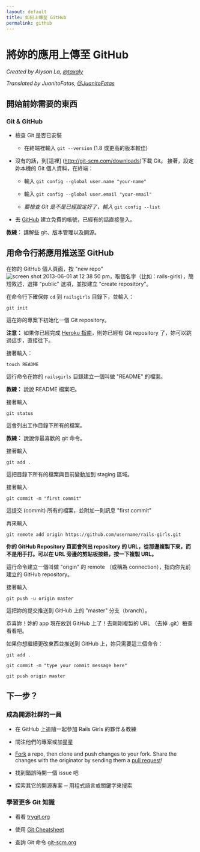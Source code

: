 ```yaml
---
layout: default
title: 如何上傳至 GitHub
permalink: github
---
```


# 將妳的應用上傳至 GitHub

*Created by Alyson La, [@taxaly](https://www.twitter.com/taxaly)*

*Translated by JuanitoFatas, [@JuanitoFatas](https://twitter.com/juanitofatas)*

## 開始前妳需要的東西

### Git & GitHub

* 檢查 Git 是否已安裝
	* 在終端裡輸入 `git --version` (1.8 或更高的版本較佳)

* 沒有的話，到[這裡] (http://git-scm.com/downloads)下載 Git。
	接著，設定妳本機的 Git 個人資料，在終端：
	* 輸入 `git config --global user.name "your-name"`
	* 輸入 `git config --global user.email "your-email"`

	* _要檢查 Git 是不是已經設定好了，輸入_ `git config --list`

* 去 [GitHub](https://github.com) 建立免費的帳號，已經有的話直接登入。

**教練：** 講解些 git、版本管理以及開源。

## 用命令行將應用推送至 GitHub

在妳的 GitHub 個人頁面，按 "new repo" ![screen shot 2013-06-01 at 12 38 50 pm](https://f.cloud.github.com/assets/2623954/595307/eb70c6cc-caf2-11e2-9d2d-60deb31ac049.png)，取個名字（比如：rails-girls），簡短敘述，選擇 "public" 選項，並按建立 "create repository"。

在命令行下確保妳 `cd` 到 `railsgirls` 目錄下，並輸入：

`git init`

這在妳的專案下初始化一個 Git repository。

**注意：** 如果你已經完成 [Heroku 指南](/heroku)，則妳已經有 Git repository 了，妳可以跳過這步，直接往下。

接著輸入：

`touch README`

這行命令在妳的 `railsgirls` 目錄建立一個叫做 "README" 的檔案。

**教練：** 說說 README 檔案吧。

接著輸入

`git status`

這會列出工作目錄下所有的檔案。

**教練：** 說說你最喜歡的 git 命令。

接著輸入

`git add .`

這把目錄下所有的檔案與目前變動加到 staging 區域。

接著輸入

`git commit -m "first commit"`

這提交 (commit) 所有的檔案，並附加一則訊息 "first commit"

再來輸入

`git remote add origin https://github.com/username/rails-girls.git`

__你的 GitHub Repository 頁面會列出 repository 的 URL，從那邊複製下來，而不是用手打。可以在 URL 旁邊的剪貼板按鈕，按一下複製 URL。__


這行命令建立一個叫做 "origin" 的 remote （或稱為 connection），指向你先前建立的 GitHub repository。

接著輸入

`git push -u origin master`

這把妳的提交推送到 GitHub 上的 "master" 分支（branch）。

恭喜妳！妳的 app 現在放到 GitHub 上了！去剛剛複製的 URL （去掉 .git）檢查看看吧。

如果你想繼續更改東西並推送到 GitHub 上，妳只需要這三個命令：

`git add .`

`git commit -m "type your commit message here"`

`git push origin master`

## 下一步？

### 成為開源社群的一員

 * 在 GitHub 上追隨一起參加 Rails Girls 的夥伴＆教練

 * 關注他們的專案或加星星

 * [Fork](https://help.github.com/articles/fork-a-repo) a repo, then clone and push changes to your fork. Share the changes with the originator by sending them a [pull request](https://help.github.com/articles/using-pull-requests)!

 * 找到錯誤時開一個 issue 吧

 * 探索其它的開源專案 ─ 用程式語言或關鍵字來搜索

### 學習更多 Git 知識

 * 看看 [trygit.org](http://try.github.io/)

 * 使用 [Git Cheatsheet](https://na1.salesforce.com/help/doc/en/salesforce_git_developer_cheatsheet.pdf)

 * 查詢 Git 命令 [git-scm.org](http://git-scm.com/)
